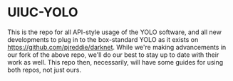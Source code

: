 # UIUC-YOLO

This is the repo for all API-style usage of the YOLO software, and all new developments to plug in to the box-standard YOLO as it exists on https://github.com/pjreddie/darknet.
While we're making advancements in our fork of the above repo, we'll do our best to stay up to date with their work as well. This repo then, necessarily, will have some guides for using both repos, not just ours.

